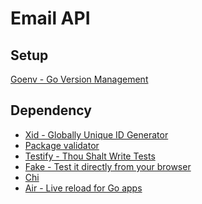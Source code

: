 # Email API

## Setup
[Goenv - Go Version Management](https://github.com/go-nv/goenv)

## Dependency
- [Xid - Globally Unique ID Generator](https://github.com/rs/xid)               <BR/>
- [Package validator](https://github.com/go-playground/validator)               <BR/>
- [Testify - Thou Shalt Write Tests](https://github.com/stretchr/testify)       <BR/>
- [Fake - Test it directly from your browser](https://github.com/jaswdr/faker)  <BR/>
- [Chi](https://github.com/go-chi/chi)                                          <BR/>
- [Air - Live reload for Go apps](https://github.com/cosmtrek/air)              <BR/>